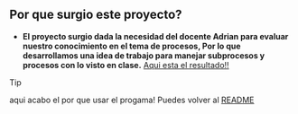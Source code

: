 ## Por que surgio este proyecto?

- **El proyecto surgio dada la necesidad del docente Adrian para evaluar nuestro conocimiento
en el tema de procesos, Por lo que desarrollamos una idea de trabajo para manejar subprocesos y procesos con lo visto en clase.**
[Aqui esta el resultado!!](/docs/HOW_THIS_WORK.md)

>[!TIP]
>aqui acabo el por que usar el progama! Puedes volver al [README](/README.md)
